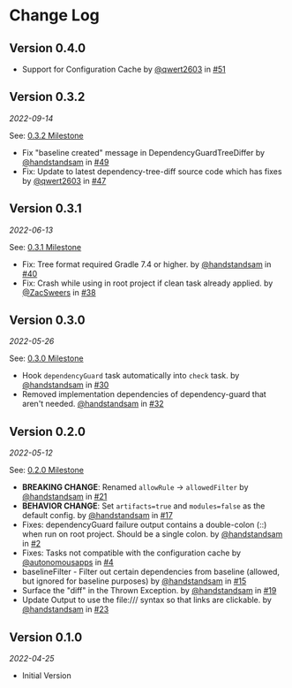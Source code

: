 # Change Log

## Version 0.4.0

* Support for Configuration Cache by [@qwert2603](https://github.com/qwert2603) in [#51](https://github.com/dropbox/dependency-guard/pull/51)

## Version 0.3.2

_2022-09-14_

See: [0.3.2 Milestone](https://github.com/dropbox/dependency-guard/milestone/5?closed=1)

* Fix "baseline created" message in DependencyGuardTreeDiffer by [@handstandsam](https://github.com/handstandsam) in [#49](https://github.com/dropbox/dependency-guard/pull/49)
* Fix: Update to latest dependency-tree-diff source code which has fixes by [@qwert2603](https://github.com/qwert2603) in [#47](https://github.com/dropbox/dependency-guard/pull/47)


## Version 0.3.1

_2022-06-13_

See: [0.3.1 Milestone](https://github.com/dropbox/dependency-guard/milestone/4?closed=1)

* Fix: Tree format required Gradle 7.4 or higher. by [@handstandsam](https://github.com/handstandsam) in [#40](https://github.com/dropbox/dependency-guard/issues/40)
* Fix: Crash while using in root project if clean task already applied. by [@ZacSweers](https://github.com/ZacSweers) in [#38](https://github.com/dropbox/dependency-guard/issues/38)


## Version 0.3.0

_2022-05-26_

See: [0.3.0 Milestone](https://github.com/dropbox/dependency-guard/milestone/2?closed=1)

* Hook `dependencyGuard` task automatically into `check` task. by [@handstandsam](https://github.com/handstandsam) in [#30](https://github.com/dropbox/dependency-guard/issues/30)
* Removed implementation dependencies of dependency-guard that aren't needed. [@handstandsam](https://github.com/handstandsam) in [#32](https://github.com/dropbox/dependency-guard/issues/32)

## Version 0.2.0

_2022-05-12_

See: [0.2.0 Milestone](https://github.com/dropbox/dependency-guard/milestone/1?closed=1)

* **BREAKING CHANGE**: Renamed `allowRule` -> `allowedFilter` by [@handstandsam](https://github.com/handstandsam) in [#21](https://github.com/dropbox/dependency-guard/pull/21)
* **BEHAVIOR CHANGE**: Set `artifacts=true` and `modules=false` as the default config. by [@handstandsam](https://github.com/handstandsam) in [#17](https://github.com/dropbox/dependency-guard/pull/17)
* Fixes: dependencyGuard failure output contains a double-colon (::) when run on root project. Should be a single colon. by [@handstandsam](https://github.com/handstandsam) in [#2](https://github.com/dropbox/dependency-guard/issues/2)
* Fixes: Tasks not compatible with the configuration cache by [@autonomousapps](https://github.com/autonomousapps) in [#4](https://github.com/dropbox/dependency-guard/issues/4)
* baselineFilter - Filter out certain dependencies from baseline (allowed, but ignored for baseline purposes) by [@handstandsam](https://github.com/handstandsam) in [#15](https://github.com/dropbox/dependency-guard/issues/15) 
* Surface the "diff" in the Thrown Exception. by [@handstandsam](https://github.com/handstandsam) in [#19](https://github.com/dropbox/dependency-guard/issues/19) 
* Update Output to use the file:/// syntax so that links are clickable.  by [@handstandsam](https://github.com/handstandsam) in [#23](https://github.com/dropbox/dependency-guard/issues/23) 

## Version 0.1.0

_2022-04-25_

* Initial Version
